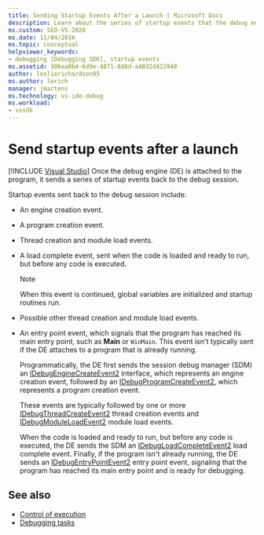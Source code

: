 ```yaml
---
title: Sending Startup Events After a Launch | Microsoft Docs
description: Learn about the series of startup events that the debug engine sends to the debug session after the debug engine is attached to a program.
ms.custom: SEO-VS-2020
ms.date: 11/04/2016
ms.topic: conceptual
helpviewer_keywords:
- debugging [Debugging SDK], startup events
ms.assetid: 306ea0b4-6d9e-4871-8d8d-a4032d422940
author: leslierichardson95
ms.author: lerich
manager: jmartens
ms.technology: vs-ide-debug
ms.workload:
- vssdk
---
```

# Send startup events after a launch

 [!INCLUDE [Visual Studio](~/includes/applies-to-version/vs-not-mac.md)]
Once the debug engine (DE) is attached to the program, it sends a series of startup events back to the debug session.

 Startup events sent back to the debug session include:

- An engine creation event.

- A program creation event.

- Thread creation and module load events.

- A load complete event, sent when the code is loaded and ready to run, but before any code is executed.

  > [!NOTE]
  > When this event is continued, global variables are initialized and startup routines run.

- Possible other thread creation and module load events.

- An entry point event, which signals that the program has reached its main entry point, such as **Main** or `WinMain`. This event isn't typically sent if the DE attaches to a program that is already running.

  Programmatically, the DE first sends the session debug manager (SDM) an [IDebugEngineCreateEvent2](../../extensibility/debugger/reference/idebugenginecreateevent2.md) interface, which represents an engine creation event, followed by an [IDebugProgramCreateEvent2](../../extensibility/debugger/reference/idebugprogramcreateevent2.md), which represents a program creation event.

  These events are typically followed by one or more [IDebugThreadCreateEvent2](../../extensibility/debugger/reference/idebugthreadcreateevent2.md) thread creation events and [IDebugModuleLoadEvent2](../../extensibility/debugger/reference/idebugmoduleloadevent2.md) module load events.

  When the code is loaded and ready to run, but before any code is executed, the DE sends the SDM an [IDebugLoadCompleteEvent2](../../extensibility/debugger/reference/idebugloadcompleteevent2.md) load complete event. Finally, if the program isn't already running, the DE sends an [IDebugEntryPointEvent2](../../extensibility/debugger/reference/idebugentrypointevent2.md) entry point event, signaling that the program has reached its main entry point and is ready for debugging.

## See also
- [Control of execution](../../extensibility/debugger/control-of-execution.md)
- [Debugging tasks](../../extensibility/debugger/debugging-tasks.md)
